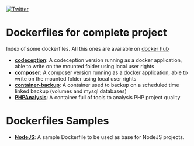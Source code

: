 [![Twitter](https://img.shields.io/badge/Twitter-%40jeckel4-blue.svg)](https://twitter.com/intent/user?screen_name=jeckel4)

# Dockerfiles for complete project

Index of some dockerfiles. All this ones are available on [docker hub](https://hub.docker.com/u/jeckel/)

* **[codeception](codeception/)**: A codeception version running as a docker application, able to write on the mounted folder using local user rights
* **[composer](composer/)**: A composer version running as a docker application, able to write on the mounted folder using local user rights
* **[container-backup](container-backup/)**: A container used to backup on a scheduled time linked backup (volumes and mysql databases)
* **[PHPAnalysis](phpanalysis/)**: A container full of tools to analysis PHP project quality

# Dockerfiles Samples

* **[NodeJS](nodejs/)**: A sample Dockerfile to be used as base for NodeJS projects.